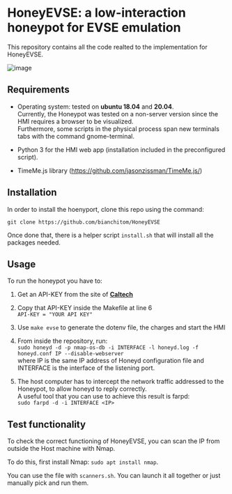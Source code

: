 # HoneyEVSE: a low-interaction honeypot for EVSE emulation
This repository contains all the code realted to the implementation for HoneyEVSE.

![image](https://user-images.githubusercontent.com/50354884/219980176-44dd4891-3a9e-47e6-b105-8884642a3ba4.png)

## Requirements

- Operating system: tested on **ubuntu 18.04** and **20.04**.  
  Currently, the Honeypot was tested on a non-server version since the HMI requires a browser to be visualized.  
  Furthermore, some scripts in the physical process span new terminals tabs with the command gnome-terminal.
  
- Python 3 for the HMI web app (installation included in the preconfigured script).

- TimeMe.js library (https://github.com/jasonzissman/TimeMe.js/)

## Installation

In order to install the hoenyport, clone this repo using the command:

`git clone https://github.com/bianchitom/HoneyEVSE`

Once done that, there is a helper script `install.sh` that will install all the packages needed.

## Usage
To run the honeypot you have to:

1. Get an API-KEY from the site of __[Caltech](https://ev.caltech.edu/register)__

2. Copy that API-KEY inside the Makefile at line 6  
   `API-KEY = "YOUR API KEY"`
   
3. Use `make evse` to generate the dotenv file, the charges and start the HMI

4. From inside the repository, run:  
  `sudo honeyd -d -p nmap-os-db -i INTERFACE -l honeyd.log -f honeyd.conf IP --disable-webserver`  
  where IP is the same IP address of Honeyd configuration file and INTERFACE is the interface of the listening port.

6. The host computer has to intercept the network traffic addressed to the Honeypot, to allow honeyd to reply correctly.  
    A useful tool that you can use to achieve this result is farpd:  
    `sudo farpd -d -i INTERFACE <IP>`

## Test functionality
To check the correct functioning of HoneyEVSE, you can scan the IP from outside the Host machine with Nmap.

To do this, first install Nmap: `sudo apt install nmap`.

You can use the file with `scanners.sh`. You can launch it all together or just manually pick and run them.

